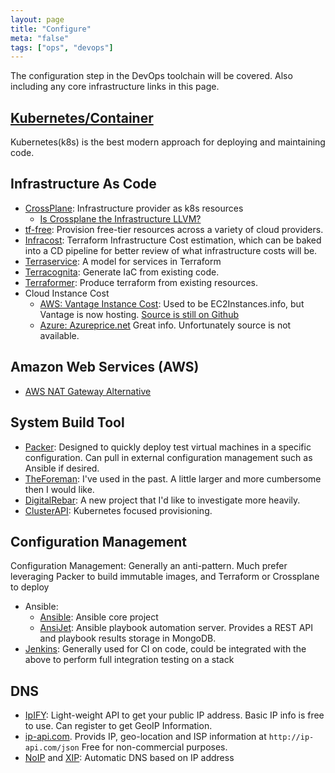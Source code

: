 ```yaml
---
layout: page
title: "Configure"
meta: "false"
tags: ["ops", "devops"]
---
```


The configuration step in the DevOps toolchain will be covered.  Also including any core infrastructure links in this page.


## [Kubernetes/Container](/info/k8s)

Kubernetes(k8s) is the best modern approach for deploying and maintaining code.


## Infrastructure As Code

- [CrossPlane](https://crossplane.io/): Infrastructure provider as k8s resources
  - [Is Crossplane the Infrastructure LLVM?](https://danielmangum.com/posts/crossplane-infrastructure-llvm/)
- [tf-free](https://github.com/gruberdev/tf-free): Provision free-tier resources across a variety of cloud providers.
- [Infracost](https://www.infracost.io/): Terraform Infrastructure Cost estimation, which can be baked into a CD pipeline for better review of what infrastructure costs will be.
- [Terraservice](https://www.contino.io/insights/a-model-for-scaling-terraform-workflows-in-a-large-complex-organization): A model for services in Terraform
- [Terracognita](https://github.com/cycloidio/terracognita): Generate IaC from existing code.
- [Terraformer](https://github.com/GoogleCloudPlatform/terraformer): Produce terraform from existing resources.
- Cloud Instance Cost 
  - [AWS: Vantage Instance Cost](https://instances.vantage.sh/): Used to be EC2Instances.info, but Vantage is now hosting. [Source is still on Github](https://github.com/vantage-sh/ec2instances.info)
  - [Azure: Azureprice.net](https://azureprice.net/)
  Great info.  Unfortunately source is not available.

## Amazon Web Services (AWS)

- [AWS NAT Gateway Alternative](https://github.com/AndrewGuenther/fck-nat)

## System Build Tool


- [Packer](https://www.packer.io/): Designed to quickly deploy test virtual machines in a specific configuration.  Can pull in external configuration management such as Ansible if desired.
- [TheForeman](https://www.theforeman.org/): I've used in the past. A little larger and more cumbersome then I would like.
- [DigitalRebar](https://github.com/digitalrebar): A new project that I'd like to investigate more heavily.
- [ClusterAPI](https://cluster-api.sigs.k8s.io/): Kubernetes focused provisioning.


## Configuration Management

Configuration Management: Generally an anti-pattern.  Much prefer leveraging Packer to build immutable images, and Terraform or Crossplane to deploy

- Ansible:
  - [Ansible](https://github.com/ansible/ansible): Ansible core project
  - [AnsiJet](https://github.com/hiddentao/ansijet): Ansible playbook automation server.  Provides a REST API and playbook results storage in MongoDB.
- [Jenkins](https://jenkins-ci.org/): Generally used for CI on code, could be integrated with the above to perform
full integration testing on a stack

## DNS

- [IpIFY](https://www.ipify.org/): Light-weight API to get your public IP address.  Basic IP info is free to use.  Can register to get GeoIP Information.
- [ip-api.com](https://ip-api.com/).  Provids IP, geo-location and ISP information at `http://ip-api.com/json`  Free for non-commercial purposes.
- [NoIP](https://nip.io/) and [XIP](http://xip.io/): Automatic DNS based on IP address

